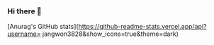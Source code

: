 ### Hi there 👋
[Anurag's GitHub stats](https://github-readme-stats.vercel.app/api?username=
jangwon3828&show_icons=true&theme=dark)
<!--
**jangwon3828/jangwon3828** is a ✨ _special_ ✨ repository because its `README.md` (this file) appears on your GitHub profile.


Here are some ideas to get you started:

- 🔭 I’m currently working on ...
- 🌱 I’m currently learning ...
- 👯 I’m looking to collaborate on ...
- 🤔 I’m looking for help with ...
- 💬 Ask me about ...
- 📫 How to reach me: ...
- 😄 Pronouns: ...
- ⚡ Fun fact: ...
-->
